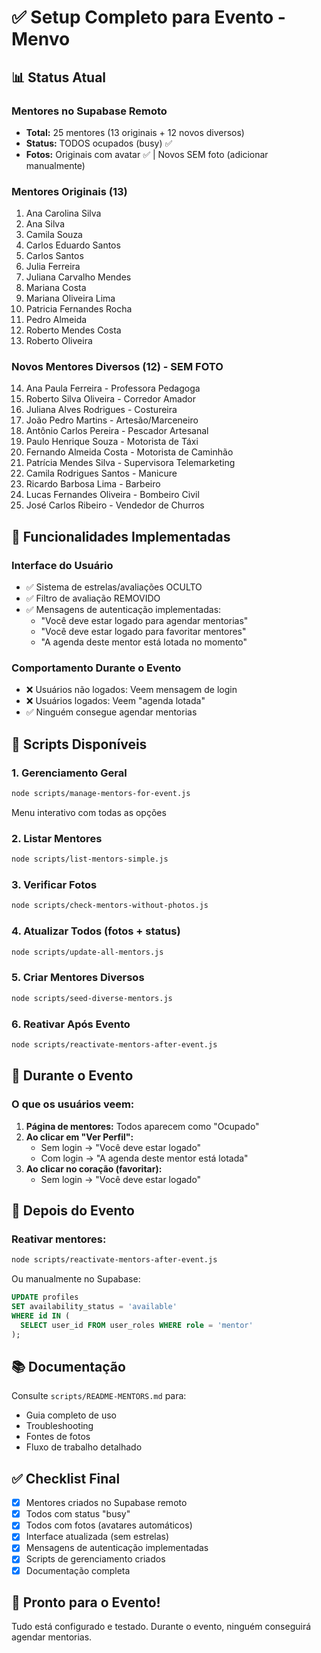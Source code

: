# ✅ Setup Completo para Evento - Menvo

## 📊 Status Atual

### Mentores no Supabase Remoto
- **Total:** 25 mentores (13 originais + 12 novos diversos)
- **Status:** TODOS ocupados (busy) ✅
- **Fotos:** Originais com avatar ✅ | Novos SEM foto (adicionar manualmente)

### Mentores Originais (13)
1. Ana Carolina Silva
2. Ana Silva
3. Camila Souza
4. Carlos Eduardo Santos
5. Carlos Santos
6. Julia Ferreira
7. Juliana Carvalho Mendes
8. Mariana Costa
9. Mariana Oliveira Lima
10. Patricia Fernandes Rocha
11. Pedro Almeida
12. Roberto Mendes Costa
13. Roberto Oliveira

### Novos Mentores Diversos (12) - SEM FOTO
14. Ana Paula Ferreira - Professora Pedagoga
15. Roberto Silva Oliveira - Corredor Amador
16. Juliana Alves Rodrigues - Costureira
17. João Pedro Martins - Artesão/Marceneiro
18. Antônio Carlos Pereira - Pescador Artesanal
19. Paulo Henrique Souza - Motorista de Táxi
20. Fernando Almeida Costa - Motorista de Caminhão
21. Patrícia Mendes Silva - Supervisora Telemarketing
22. Camila Rodrigues Santos - Manicure
23. Ricardo Barbosa Lima - Barbeiro
24. Lucas Fernandes Oliveira - Bombeiro Civil
25. José Carlos Ribeiro - Vendedor de Churros

## 🎯 Funcionalidades Implementadas

### Interface do Usuário
- ✅ Sistema de estrelas/avaliações OCULTO
- ✅ Filtro de avaliação REMOVIDO
- ✅ Mensagens de autenticação implementadas:
  - "Você deve estar logado para agendar mentorias"
  - "Você deve estar logado para favoritar mentores"
  - "A agenda deste mentor está lotada no momento"

### Comportamento Durante o Evento
- ❌ Usuários não logados: Veem mensagem de login
- ❌ Usuários logados: Veem "agenda lotada"
- ✅ Ninguém consegue agendar mentorias

## 📝 Scripts Disponíveis

### 1. Gerenciamento Geral
```bash
node scripts/manage-mentors-for-event.js
```
Menu interativo com todas as opções

### 2. Listar Mentores
```bash
node scripts/list-mentors-simple.js
```

### 3. Verificar Fotos
```bash
node scripts/check-mentors-without-photos.js
```

### 4. Atualizar Todos (fotos + status)
```bash
node scripts/update-all-mentors.js
```

### 5. Criar Mentores Diversos
```bash
node scripts/seed-diverse-mentors.js
```

### 6. Reativar Após Evento
```bash
node scripts/reactivate-mentors-after-event.js
```

## 🎪 Durante o Evento

### O que os usuários veem:
1. **Página de mentores:** Todos aparecem como "Ocupado"
2. **Ao clicar em "Ver Perfil":**
   - Sem login → "Você deve estar logado"
   - Com login → "A agenda deste mentor está lotada"
3. **Ao clicar no coração (favoritar):**
   - Sem login → "Você deve estar logado"

## 🔄 Depois do Evento

### Reativar mentores:
```bash
node scripts/reactivate-mentors-after-event.js
```

Ou manualmente no Supabase:
```sql
UPDATE profiles 
SET availability_status = 'available' 
WHERE id IN (
  SELECT user_id FROM user_roles WHERE role = 'mentor'
);
```

## 📚 Documentação

Consulte `scripts/README-MENTORS.md` para:
- Guia completo de uso
- Troubleshooting
- Fontes de fotos
- Fluxo de trabalho detalhado

## ✅ Checklist Final

- [x] Mentores criados no Supabase remoto
- [x] Todos com status "busy"
- [x] Todos com fotos (avatares automáticos)
- [x] Interface atualizada (sem estrelas)
- [x] Mensagens de autenticação implementadas
- [x] Scripts de gerenciamento criados
- [x] Documentação completa

## 🎉 Pronto para o Evento!

Tudo está configurado e testado. Durante o evento, ninguém conseguirá agendar mentorias.
